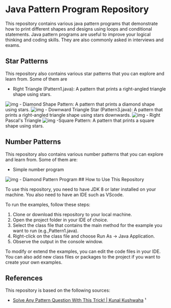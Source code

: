 # Java Pattern Program Repository

This repository contains various java pattern programs that demonstrate how to print different shapes and designs using loops and conditional statements. Java pattern programs are useful to improve your logical thinking and coding skills. They are also commonly asked in interviews and exams.

## Star Patterns

This repository also contains various star patterns that you can explore and learn from. Some of them are

- Right Triangle (Pattern1.java): A pattern that prints a right-angled triangle shape using stars.
<img src="https://static.javatpoint.com/core/images/how-to-print-pattern-in-java-output1.png" alt="img"/>
- Diamond Shape Pattern: A pattern that prints a diamond shape using stars.
<img src="https://static.javatpoint.com/core/images/how-to-print-pattern-in-java-output4.png" alt="img"/>
- Downward Triangle Star (Pattern3.java): A pattern that prints a right-angled triangle shape using stars downwards.
<img src="https://static.javatpoint.com/core/images/how-to-print-pattern-in-java-output5.png" alt="img"/>
- Right Pascal's Triangle
<img src="https://static.javatpoint.com/core/images/how-to-print-pattern-in-java-output9.png" alt="img"/>
-Square Pattern: A pattern that prints a square shape using stars.


## Number Patterns

This repository also contains various number patterns that you can explore and learn from. Some of them are:

- Simple number program
<img src="https://static.javatpoint.com/core/images/how-to-print-pattern-in-java-output16.png" alt="img"/>
- Diamond Pattern Program
## How to Use This Repository

To use this repository, you need to have JDK 8 or later installed on your machine. You also need to have an IDE such as VScode.

To run the examples, follow these steps:

1. Clone or download this repository to your local machine.
2. Open the project folder in your IDE of choice.
3. Select the class file that contains the main method for the example you want to run (e.g.,Pattern1.java).
4. Right-click on the class file and choose Run As -> Java Application.
5. Observe the output in the console window.

To modify or extend the examples, you can edit the code files in your IDE. You can also add new class files or packages to the project if you want to create your own examples.

## References

This repository is based on the following sources:

- [Solve Any Pattern Question With This Trick! | Kunal Kushwaha](https://youtu.be/lsOOs5J8ycw) ¹
